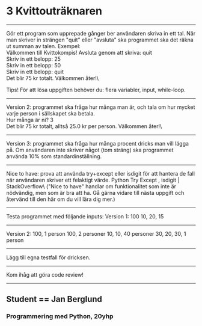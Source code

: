 # 3 Kvittouträknaren

***

Gör ett program som upprepade gånger ber användaren skriva in ett tal. När man skriver in strängen "quit" eller "avsluta" ska programmet ska det räkna ut summan av talen. Exempel:\
Välkommen till Kvittokompis! Avsluta genom att skriva: quit\
Skriv in ett belopp: 25\
Skriv in ett belopp: 50\
Skriv in ett belopp: quit\
Det blir 75 kr totalt. Välkommen åter!\

Tips! För att lösa uppgiften behöver du: flera variabler, input, while-loop.

***

Version 2: programmet ska fråga hur många man är, och tala om hur mycket varje person i sällskapet ska betala.\
Hur många är ni? 3\
Det blir 75 kr totalt, alltså 25.0 kr per person. Välkommen åter!\

***

Version 3: programmet ska fråga hur många procent dricks man vill lägga på. Om användaren inte skriver något (tom sträng) ska programmet använda 10% som standardinställning.

***

Nice to have: prova att använda try+except eller isdigit för att hantera de fall när användaren skriver ett felaktigt värde. Python Try Except , isdigit | StackOverflow\ 
("Nice to have" handlar om funktionalitet som inte är nödvändig, men som är bra att ha. Gå gärna vidare till nästa uppgift och återvänd till den här om du vill lära dig mer.)

***

Testa programmet med följande inputs:
Version 1:
100
10, 20, 15

***

Version 2:
100, 1 person
100, 2 personer
10, 10, 40 personer
30, 20, 30, 1 person

***

Lägg till egna testfall för dricksen.

***

Kom ihåg att göra code review!

***

## Student == Jan Berglund

### Programmering med Python, 20yhp
